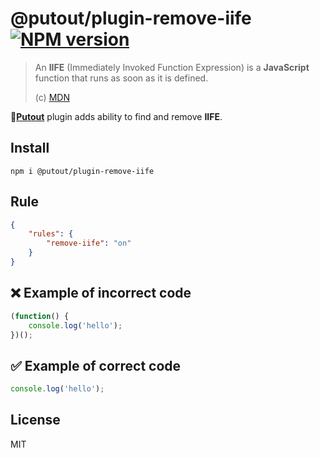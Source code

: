 # @putout/plugin-remove-iife [![NPM version][NPMIMGURL]][NPMURL]

[NPMIMGURL]: https://img.shields.io/npm/v/@putout/plugin-remove-iife.svg?style=flat&longCache=true
[NPMURL]: https://npmjs.org/package/@putout/plugin-remove-iife"npm"

> An **IIFE** (Immediately Invoked Function Expression) is a **JavaScript** function that runs as soon as it is defined.
>
> (c) [MDN](https://developer.mozilla.org/en-US/docs/Glossary/IIFE)

🐊[**Putout**](https://github.com/coderaiser/putout) plugin adds ability to find and remove **IIFE**.

## Install

```
npm i @putout/plugin-remove-iife
```

## Rule

```json
{
    "rules": {
        "remove-iife": "on"
    }
}
```

## ❌ Example of incorrect code

```js
(function() {
    console.log('hello');
})();
```

## ✅ Example of correct code

```js
console.log('hello');
```

## License

MIT
